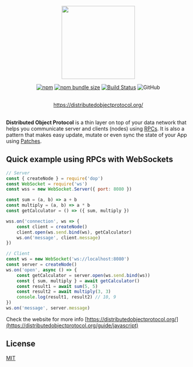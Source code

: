 <div align="center">

<p align="center"><a href="https://distributedobjectprotocol.org"><img src="https://distributedobjectprotocol.org/img/logo.svg"  width="200"></a></p>

[![npm](https://img.shields.io/npm/v/dop?style=flat-square)](https://www.npmjs.com/package/dop)
[![npm bundle size](https://img.shields.io/bundlephobia/minzip/dop?style=flat-square)](https://bundlephobia.com/result?p=dop)
[![Build Status](https://api.travis-ci.org/DistributedObjectProtocol/dop.svg?branch=master&style=flat-square)](https://travis-ci.org/DistributedObjectProtocol/dop)
![GitHub](https://img.shields.io/github/license/artalar/reatom?style=flat-square)

<br/>
<a href="https://distributedobjectprotocol.org/guide/javascript">https://distributedobjectprotocol.org/</a>
<br/>
<br/>

</div>

**Distributed Object Protocol** is a thin layer on top of your data network that helps you communicate server and clients (nodes) using [RPCs](https://en.wikipedia.org/wiki/Remote_procedure_call). It is also a pattern that makes easy update, mutate or even sync the state of your App using [Patches](https://github.com/DistributedObjectProtocol/protocol#Patches).

## Quick example using RPCs with WebSockets

```js
// Server
const { createNode } = require('dop')
const WebSocket = require('ws')
const wss = new WebSocket.Server({ port: 8080 })

const sum = (a, b) => a + b
const multiply = (a, b) => a * b
const getCalculator = () => ({ sum, multiply })

wss.on('connection', ws => {
    const client = createNode()
    client.open(ws.send.bind(ws), getCalculator)
    ws.on('message', client.message)
})
```

```js
// Client
const ws = new WebSocket('ws://localhost:8080')
const server = createNode()
ws.on('open', async () => {
    const getCalculator = server.open(ws.send.bind(ws))
    const { sum, multiply } = await getCalculator()
    const result1 = await sum(5, 5)
    const result2 = await multiply(3, 3)
    console.log(result1, result2) // 10, 9
})
ws.on('message', server.message)
```

Check the website for more info [https://distributedobjectprotocol.org/](https://distributedobjectprotocol.org/guide/javascript)

## License

[MIT](http://opensource.org/licenses/MIT)
